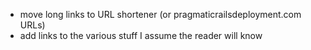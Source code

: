 * move long links to URL shortener (or pragmaticrailsdeployment.com URLs)
* add links to the various stuff I assume the reader will know
